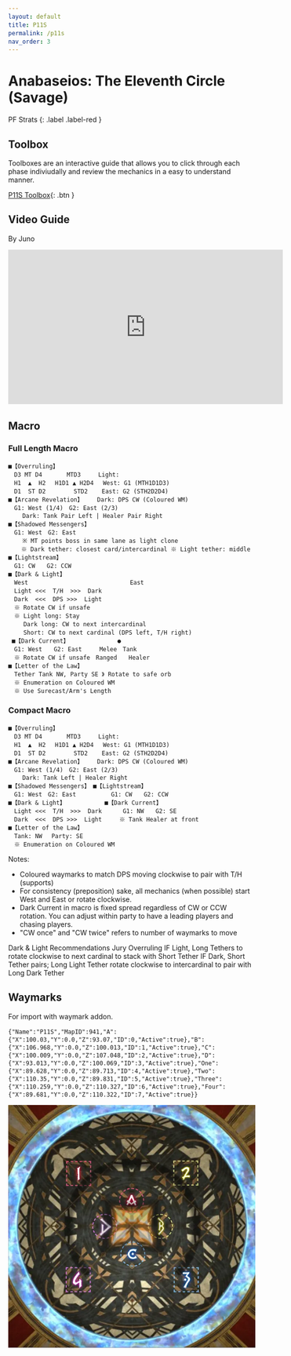 ```yaml
---
layout: default
title: P11S
permalink: /p11s
nav_order: 3
---
```


# Anabaseios: The Eleventh Circle (Savage)

PF Strats 
{: .label .label-red }

## Toolbox

Toolboxes are an interactive guide that allows you to click through each phase indiviudally and review the mechanics in a easy to understand manner.

[P11S Toolbox](https://ff14.toolboxgaming.space/?id=738888331965861&preview=1){: .btn }

## Video Guide
By Juno

<iframe width="560" height="315" src="https://www.youtube.com/embed/P93CCTe_Qng" title="YouTube video player" frameborder="0" allow="accelerometer; autoplay; clipboard-write; encrypted-media; gyroscope; picture-in-picture; web-share" allowfullscreen></iframe>

## Macro
### Full Length Macro
```
■【Overruling】
　D3 MT D4　　　  MTD3　　　Light: 
　H1  ▲  H2　 H1D1 ▲ H2D4　 West: G1 (MTH1D1D3) 
　D1  ST D2　　　   STD2    East: G2 (STH2D2D4)
■【Arcane Revelation】    Dark: DPS CW (Coloured WM)
　G1: West (1/4)　G2: East (2/3)
    Dark: Tank Pair Left | Healer Pair Right
■【Shadowed Messengers】
　G1: West　G2: East  
    ※ MT points boss in same lane as light clone　
　  ※ Dark tether: closest card/intercardinal ※ Light tether: middle
■【Lightstream】
　G1: CW　　G2: CCW
■【Dark & Light】
　West                             East
　Light <<<  T/H  >>>  Dark
　Dark  <<<  DPS >>>  Light
　※ Rotate CW if unsafe
　※ Light long: Stay
　　 Dark long: CW to next intercardinal
　　 Short: CW to next cardinal (DPS left, T/H right)
 ■【Dark Current】　　　　　　　   ●
　G1: West　　G2: East　　　Melee　Tank
　※ Rotate CW if unsafe　Ranged　　Healer
■【Letter of the Law】
　Tether Tank NW, Party SE 》 Rotate to safe orb
　※ Enumeration on Coloured WM
　※ Use Surecast/Arm's Length
```

### Compact Macro
```
■【Overruling】
　D3 MT D4　　　  MTD3　　　Light: 
　H1  ▲  H2　 H1D1 ▲ H2D4　 West: G1 (MTH1D1D3) 
　D1  ST D2　　　   STD2    East: G2 (STH2D2D4)
■【Arcane Revelation】    Dark: DPS CW (Coloured WM)
　G1: West (1/4)　G2: East (2/3)
    Dark: Tank Left | Healer Right
■【Shadowed Messengers】　■【Lightstream】
　G1: West　G2: East　　　　　　G1: CW　　G2: CCW
■【Dark & Light】　　　　　　  ■【Dark Current】
　Light <<<  T/H  >>>  Dark　　　 G1: NW　　G2: SE　
　Dark  <<<  DPS >>>  Light　　　※ Tank Healer at front
■【Letter of the Law】
　Tank: NW　 Party: SE 
　※ Enumeration on Coloured WM
```

Notes:
- Coloured waymarks to match DPS moving clockwise to pair with T/H (supports)
- For consistency (preposition) sake, all mechanics (when possible) start West and East or rotate clockwise.
- Dark Current in macro is fixed spread regardless of CW or CCW rotation. You can adjust within party to have a leading players and chasing players.
- "CW once" and "CW twice" refers to number of waymarks to move

Dark & Light Recommendations
Jury Overruling
IF Light, Long Tethers to rotate clockwise to next cardinal to stack with Short Tether
IF Dark, Short Tether pairs; Long Light Tether rotate clockwise to intercardinal to pair with Long Dark Tether

## Waymarks
For import with waymark addon.
```
{"Name":"P11S","MapID":941,"A":{"X":100.03,"Y":0.0,"Z":93.07,"ID":0,"Active":true},"B":{"X":106.968,"Y":0.0,"Z":100.013,"ID":1,"Active":true},"C":{"X":100.009,"Y":0.0,"Z":107.048,"ID":2,"Active":true},"D":{"X":93.013,"Y":0.0,"Z":100.069,"ID":3,"Active":true},"One":{"X":89.628,"Y":0.0,"Z":89.713,"ID":4,"Active":true},"Two":{"X":110.35,"Y":0.0,"Z":89.831,"ID":5,"Active":true},"Three":{"X":110.259,"Y":0.0,"Z":110.327,"ID":6,"Active":true},"Four":{"X":89.681,"Y":0.0,"Z":110.322,"ID":7,"Active":true}}
```
![image](assets/images/diagrams/p11sWM.webp)
